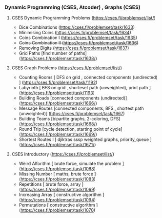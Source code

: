 ### Dynamic Programming (CSES, Atcoder) , Graphs (CSES)
 

1. CSES Dynamic Programming Problems  (https://cses.fi/problemset/list/)
     - Dice Combinations  (https://cses.fi/problemset/task/1633)
     - Minimising Coins  (https://cses.fi/problemset/task/1634)
     - Coins Combination I  (https://cses.fi/problemset/task/1635)
     - ~~Coins Combination II (https://cses.fi/problemset/task/1636)~~ 
     - Removing Digits  (https://cses.fi/problemset/task/1637)
     - Grid Paths [find number of paths]  (https://cses.fi/problemset/task/1638/)
     
     
2. CSES Graph Problems (https://cses.fi/problemset/list/)
     - Counting Rooms  [ DFS on grid , connected components (undirected) ] (https://cses.fi/problemset/task/1192)
     - Labyrinth  [ BFS on grid , shorteset path (unweighted), print path ] (https://cses.fi/problemset/task/1193)
     - Building Roads [connected components (undirected)]  (https://cses.fi/problemset/task/1666/)
     - Message Routes [connected components, BFS , shortest path (unweighted)] (https://cses.fi/problemset/task/1667)
     - Building Teams [bipartite graphs, 2-coloring, DFS] (https://cses.fi/problemset/task/1668/)
     - Round Trip [cycle detection, starting point of cycle] (https://cses.fi/problemset/task/1669/)
     - Shortest Routes I [ djiktras sssp weighted graphs, priority_queue ] (https://cses.fi/problemset/task/1671/)

3. CSES Introductory (https://cses.fi/problemset/list/)
     - Weird Alforithm [ brute force, simulate the problem ] (https://cses.fi/problemset/task/1068)
     - Missing Number  [ maths, brute force ] (https://cses.fi/problemset/task/1083)
     - Repetitions [ brute force, array ]  (https://cses.fi/problemset/task/1069)
     - Increasing Array [ constructive algorithm ] (https://cses.fi/problemset/task/1094)
     - Permutations [ constructive algorithm ] (https://cses.fi/problemset/task/1070)